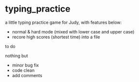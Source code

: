 # typing_practice

a little typing practice game for Judy, with features below:

- normal & hard mode (mixed with lower case and upper case)
- recore high scores (shortest time) into a file 


to do

nothing but

- minor bug fix
- code clean
- add comments
